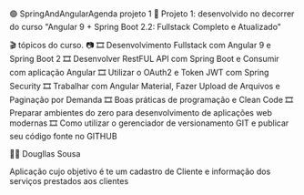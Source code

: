 🟢 SpringAndAngularAgenda projeto 1 🔴
Projeto 1: desenvolvido no decorrer do curso "Angular 9 + Spring Boot 2.2: Fullstack Completo e Atualizado"

🎬 tópicos do curso. 📷
🎞️ Desenvolvimento Fullstack com Angular 9 e Spring Boot 2
🎞️ Desenvolver RestFUL API com Spring Boot e Consumir com aplicação Angular
🎞️ Utilizar o OAuth2 e Token JWT com Spring Security
🎞️ Trabalhar com Angular Material, Fazer Upload de Arquivos e Paginação por Demanda
🎞️ Boas práticas de programação e Clean Code
🎞️ Preparar ambientes do zero para desenvolvimento de aplicações web modernas
🎞️ Como utilizar o gerenciador de versionamento GIT e publicar seu código fonte no GITHUB

👨‍🏫 Dougllas Sousa

Aplicação cujo objetivo é te um cadastro de Cliente e informação dos serviços prestados aos clientes
